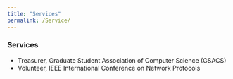 ```yaml
---
title: "Services"
permalink: /Service/
---
```


<!-- {% include base_path %} -->

### Services
 * Treasurer, Graduate Student Association of Computer Science (GSACS)
 * Volunteer, IEEE International Conference on Network Protocols
